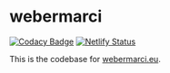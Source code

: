 # webermarci

[![Codacy Badge](https://api.codacy.com/project/badge/Grade/f47af18263b34ef9b845fe2ba57c36e1)](https://app.codacy.com/gh/webermarci/webermarcieu?utm_source=github.com&utm_medium=referral&utm_content=webermarci/webermarcieu&utm_campaign=Badge_Grade)
[![Netlify Status](https://api.netlify.com/api/v1/badges/746c8488-ed35-4cad-8117-b28e27bec655/deploy-status)](https://app.netlify.com/sites/webermarci/deploys)

This is the codebase for [webermarci.eu](https://www.webermarci.eu).